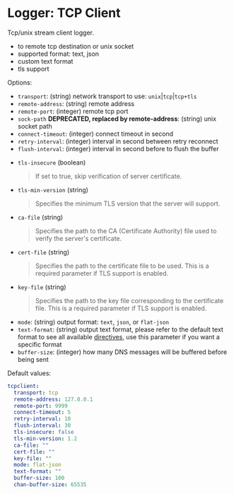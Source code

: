 
# Logger: TCP Client

Tcp/unix stream client logger.

* to remote tcp destination or unix socket
* supported format: text, json
* custom text format
* tls support

Options:

* `transport`: (string) network transport to use: `unix`|`tcp`|`tcp+tls`
* `remote-address`: (string) remote address
* `remote-port`: (integer) remote tcp port
* `sock-path` **DEPRECATED, replaced by remote-address**: (string) unix socket path
* `connect-timeout`: (integer) connect timeout in second
* `retry-interval`: (integer) interval in second between retry reconnect
* `flush-interval`: (integer) interval in second before to flush the buffer
- `tls-insecure` (boolean)
  > If set to true, skip verification of server certificate.
- `tls-min-version` (string)
  > Specifies the minimum TLS version that the server will support.
- `ca-file` (string)
  > Specifies the path to the CA (Certificate Authority) file used to verify the server's certificate.
- `cert-file` (string)
  > Specifies the path to the certificate file to be used. This is a required parameter if TLS support is enabled.
- `key-file` (string)
  > Specifies the path to the key file corresponding to the certificate file. This is a required parameter if TLS support is enabled.
* `mode`: (string) output format: `text`, `json`, or `flat-json`
* `text-format`: (string) output text format, please refer to the default text format to see all available [directives](../configuration.md#custom-text-format), use this parameter if you want a specific format
* `buffer-size`: (integer) how many DNS messages will be buffered before being sent

Default values:

```yaml
tcpclient:
  transport: tcp
  remote-address: 127.0.0.1
  remote-port: 9999
  connect-timeout: 5
  retry-interval: 10
  flush-interval: 30
  tls-insecure: false
  tls-min-version: 1.2
  ca-file: ""
  cert-file: ""
  key-file: ""
  mode: flat-json
  text-format: ""
  buffer-size: 100
  chan-buffer-size: 65535
```
